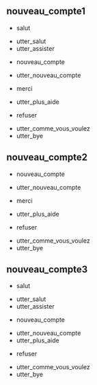 ## nouveau_compte1
* salut
- utter_salut
- utter_assister
* nouveau_compte
- utter_nouveau_compte
* merci
- utter_plus_aide
* refuser
- utter_comme_vous_voulez
- utter_bye

## nouveau_compte2
* nouveau_compte
- utter_nouveau_compte
* merci
- utter_plus_aide
* refuser
- utter_comme_vous_voulez
- utter_bye

## nouveau_compte3
* salut
- utter_salut
- utter_assister
* nouveau_compte
- utter_nouveau_compte
- utter_plus_aide
* refuser
- utter_comme_vous_voulez
- utter_bye

